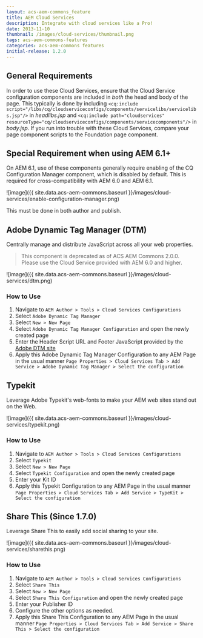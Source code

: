 ```yaml
---
layout: acs-aem-commons_feature
title: AEM Cloud Services
description: Integrate with cloud services like a Pro!
date: 2013-11-10
thumbnail: /images/cloud-services/thumbnail.png
tags: acs-aem-commons-features
categories: acs-aem-commons features
initial-release: 1.2.0
---
```


## General Requirements

In order to use these Cloud Services, ensure that the Cloud Service configuration components are included in *both* the head and body of the page. This typically is done by including `<cq:include script="/libs/cq/cloudserviceconfigs/components/servicelibs/servicelibs.jsp"/>` in _headlibs.jsp_ and `<cq:include path="cloudservices" resourceType="cq/cloudserviceconfigs/components/servicecomponents"/>` in _body.jsp_. If you run into trouble with these Cloud Services, compare your page component scripts to the Foundation page component.

## Special Requirement when using AEM 6.1+

On AEM 6.1, use of these components generally require enabling of the CQ Configuration Manager component, which is disabled by default. This is required for cross-compatibility with AEM 6.0 and AEM 6.1.

![image]({{ site.data.acs-aem-commons.baseurl }}/images/cloud-services/enable-configuration-manager.png)

This must be done in both author and publish.

## Adobe Dynamic Tag Manager (DTM)

Centrally manage and distribute JavaScript across all your web properties.

> This component is deprecated as of ACS AEM Commons 2.0.0. Please use the Cloud Service provided with AEM 6.0 and higher.

![image]({{ site.data.acs-aem-commons.baseurl }}/images/cloud-services/dtm.png)

### How to Use

1. Navigate to `AEM Author > Tools > Cloud Services Configurations`
2. Select `Adobe Dynamic Tag Manager`
3. Select `New > New Page`
4. Select `Adobe Dynamic Tag Manager Configuration` and open the newly created page
5. Enter the Header Script URL and Footer JavaScript provided by the [Adobe DTM site](http://dtm.adobe.com)
6. Apply this Adobe Dynamic Tag Manager Configuration to any AEM Page in the usual manner
	`Page Properties > Cloud Services Tab > Add Service > Adobe Dynamic Tag Manager > Select the configuration`


## Typekit

Leverage Adobe Typekit's web-fonts to make your AEM web sites stand out on the Web.

![image]({{ site.data.acs-aem-commons.baseurl }}/images/cloud-services/typekit.png)

### How to Use

1. Navigate to `AEM Author > Tools > Cloud Services Configurations`
2. Select `Typekit`
3. Select `New > New Page`
4. Select `Typekit Configuration` and open the newly created page
5. Enter your Kit ID
6. Apply this Typekit Configuration to any AEM Page in the usual manner
	`Page Properties > Cloud Services Tab > Add Service > TypeKit > Select the configuration`


## Share This (Since 1.7.0)

Leverage Share This to easily add social sharing to your site.

![image]({{ site.data.acs-aem-commons.baseurl }}/images/cloud-services/sharethis.png)

### How to Use

1. Navigate to `AEM Author > Tools > Cloud Services Configurations`
2. Select `Share This`
3. Select `New > New Page`
4. Select `Share This Configuration` and open the newly created page
5. Enter your Publisher ID
6. Configure the other options as needed.
7. Apply this Share This Configuration to any AEM Page in the usual manner
	`Page Properties > Cloud Services Tab > Add Service > Share This > Select the configuration`


